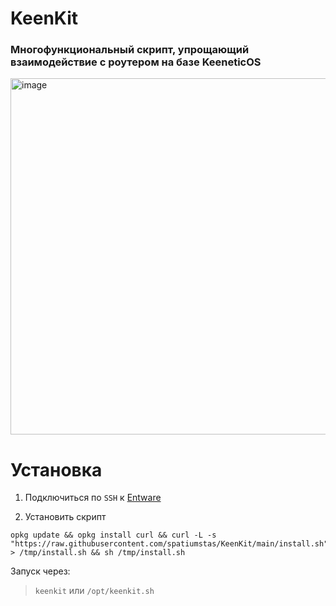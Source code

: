 # KeenKit
### Многофункциональный скрипт, упрощающий взаимодействие с роутером на базе KeeneticOS

<img width="682" height="570" alt="image" src="https://github.com/user-attachments/assets/58754ff8-587d-4eb3-b29e-48810acca134" />



# Установка
1. Подключиться по `SSH` к [Entware](https://keen-prt.github.io/wiki/helpful/entware)

2. Установить скрипт
```
opkg update && opkg install curl && curl -L -s "https://raw.githubusercontent.com/spatiumstas/KeenKit/main/install.sh" > /tmp/install.sh && sh /tmp/install.sh
```
Запуск через:
>`keenkit` или `/opt/keenkit.sh`
